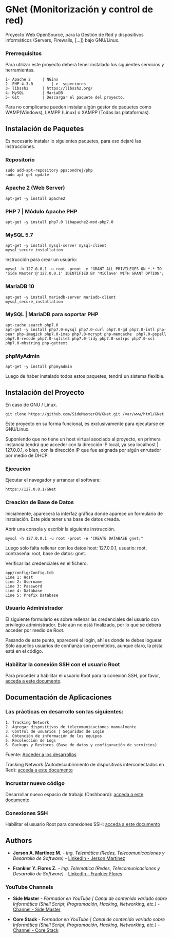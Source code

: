 # GNet (Monitorización y control de red)
Proyecto Web OpenSource, para la Gestión de Red y dispositivos informáticos (Servers, Firewalls, [...]) bajo GNU/Linux.

### Prerrequisitos
Para utilizar este proyecto deberá tener instalado los siguientes servicios y herramientas.

```
1- Apache 2		| NGinx
2- PHP 4.3.0 		| >  superiores
3- libssh2		| https://libssh2.org/ 
4- MySQL		| MariaDB 
5- Git			| Descargar el paquete del proyecto.
```
Para no complicarse pueden instalar algún gestor de paquetes como WAMP(Windows), LAMPP (Linux) o XAMPP (Todas las plataformas).

## Instalación de Paquetes
Es necesario instalar lo siguientes paquetes, para eso dejaré las instrucciones.

### Repositorio
```
sudo add-apt-repository ppa:ondrej/php
sudo apt-get update
```

### Apache 2 (Web Server)
```
apt-get -y install apache2
```

### PHP 7 | Módulo Apache PHP
```
apt-get -y install php7.0 libapache2-mod-php7.0
```

### MySQL 5.7
```
apt-get -y install mysql-server mysql-client
mysql_secure_installation
```

Instrucción para crear un usuario: 
```
mysql -h 127.0.0.1 -u root -proot -e "GRANT ALL PRIVILEGES ON *.* TO 'Side Master'@'127.0.0.1' IDENTIFIED BY 'MiClave' WITH GRANT OPTION";
```

### MariaDB 10
```
apt-get -y install mariadb-server mariadb-client
mysql_secure_installation
```

### MySQL | MariaDB para soportar PHP
```
apt-cache search php7.0
apt-get -y install php7.0-mysql php7.0-curl php7.0-gd php7.0-intl php-pear php-imagick php7.0-imap php7.0-mcrypt php-memcache  php7.0-pspell php7.0-recode php7.0-sqlite3 php7.0-tidy php7.0-xmlrpc php7.0-xsl php7.0-mbstring php-gettext
```

### phpMyAdmin
```
apt-get -y install phpmyadmin
```
Luego de haber instalado todos estos paquetes, tendrá un sistema flexible.

## Instalación del Proyecto
En caso de GNU / Linux. 
```
git clone https://github.com/SideMasterGM/GNet.git /var/www/html/GNet
```
Este proyecto en su forma funcional, es exclusivamente para ejecutarse en GNU/Linux.

Suponiendo que no tiene un host virtual asociado al proyecto, en primera instancia tendrá que acceder con la dirección IP local, ya sea localhost | 127.0.0.1, o bien, con la dirección IP que fue asignada por algún enrutador por medio de DHCP.

### Ejecución
Ejecutar el navegador y arrancar el software: 

```
https://127.0.0.1/GNet
```

### Creación de Base de Datos
Inicialmente, aparecerá la interfaz gráfica donde aparece un formulario de instalación. Este pide tener una base de datos creada.

Abrir una consola y escribir la siguiente instrucción. 
```
mysql -h 127.0.0.1 -u root -proot -e "CREATE DATABASE gnet;"
```
Luego sólo falta rellenar con los datos host: 127.0.0.1, usuario: root, contraseña: root, base de datos: gnet.

Verificar las credenciales en el fichero.
```
app/config/Config.tcb
Line 1: Host
Line 2: Username
Line 3: Password
Line 4: Database
Line 5: Prefix Database
```

### Usuario Administrador
El siguiente formulario es sobre rellenar las credenciales del usuario con privilegio administrador. Este aún no está finalizado, por lo que se deberá acceder por medio de Root.

Pasando de este punto, apareceré el login, ahí es donde te debes loguear. Sólo aquellos usuarios de confianza son permitidos, aunque claro, la pista está en el código.

### Habilitar la conexión SSH con el usuario Root
Para proceder a habilitar el usuario Root para la conexión SSH, por favor, [acceda a este documento](https://github.com/SideMasterGM/GNet/wiki/Habilitar-el-usuario-Root-con-SSH).

## Documentación de Aplicaciones
### Las prácticas en desarrollo son las siguientes: 
```
1. Tracking Network
2. Agregar dispositivos de telecomunicaciones manualmente
3. Control de usuarios | Seguridad de Login
4. Obtención de información de los equipos
5. Recolección de Logs
6. Backups y Restores (Base de datos y configuración de servicios)
```
Fuente: [Acceder a los desarrollos](https://github.com/SideMasterGM/GNet/wiki/Desarrollos)

Tracking Network (Autodescubrimiento de dispositivos interconectados en Red): [acceda a este documento](https://github.com/SideMasterGM/GNet/wiki/Tracking-Network-(Autodescubrimiento-de-dispositivos-interconectados-en-Red))

### Incrustar nuevo código
Desarrollar nuevo espacio de trabajo (Dashboard): [acceda a este documento](https://github.com/SideMasterGM/GNet/wiki/Desarrollar-nuevo-espacio-de-trabajo-(Dashboard)).

### Conexiones SSH
Habilitar el usuario Root para conexiones SSH: [acceda a este documento](https://github.com/SideMasterGM/GNet/wiki/Habilitar-el-usuario-Root-con-SSH)

## Authors

* **Jerson A. Martínez M.** - *Ing. Telemática (Redes, Telecomunicaciones y Desarrollo de Software)* - [LinkedIn - Jerson Martinez](https://www.linkedin.com/in/jersonmartinezsm/)

* **Frankier Y. Flores Z.** - *Ing. Telemática (Redes, Telecomunicaciones y Desarrollo de Software)* - [LinkedIn - Frankier Flores](https://www.linkedin.com/in/frankier-flores-4b9b94108/)

### YouTube Channels

* **Side Master** - *Formador en YouTube | Canal de contenido variado sobre Informática (Shell Script, Programación, Hacking, Networking, etc.)* - [Channel - Side Master](https://www.youtube.com/user/sidemastersupremo/)

* **Core Stack** - *Formador en YouTube | Canal de contenido variado sobre Informática (Shell Script, Programación, Hacking, Networking, etc.)* - [Channel - Core Stack](https://www.youtube.com/user/gvideosmtutorialesgm)